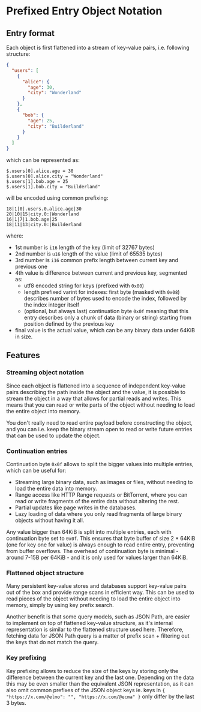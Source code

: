 # Prefixed Entry Object Notation

## Entry format

Each object is first flattened into a stream of key-value pairs, i.e. following structure:

```json
{
  "users": [
    {
      "alice": {
        "age": 30,
        "city": "Wonderland"
      }
    },
    {
      "bob": {
        "age": 25,
        "city": "Builderland"
      }
    }
  ]
}
```

which can be represented as:

```
$.users[0].alice.age = 30
$.users[0].alice.city = "Wonderland"
$.users[1].bob.age = 25
$.users[1].bob.city = "Builderland"
```

will be encoded using common prefixing:

```
18|1|0|.users.0.alice.age|30
20|10|15|city.0:|Wonderland
16|1|7|1.bob.age|25
18|11|13|city.0:|Builderland
```

where:

- 1st number is `i16` length of the key (limit of 32767 bytes)
- 2nd number is `u16` length of the value (limit of 65535 bytes)
- 3rd number is `i16` common prefix length between current key and previous one
- 4th value is difference between current and previous key, segmented as:
    - utf8 encoded string for keys (prefixed with `0x00`)
    - length prefixed varint for indexes: first byte (masked with `0x08`) describes number of bytes used to encode the
      index, followed by the index integer itself
    - (optional, but always last) continuation byte `0x0f` meaning that this entry describes only a chunk of data
      (binary or string) starting from position defined by the previous key
- final value is the actual value, which can be any binary data under 64KiB in size.

## Features

### Streaming object notation

Since each object is flattened into a sequence of independent key-value pairs describing the path inside the object and
the value, it is possible to stream the object in a way that allows for partial reads and writes. This means that you
can read or write parts of the object without needing to load the entire object into memory.

You don't really need to read entire payload before constructing the object, and you can i.e. keep the binary stream
open to read or write future entries that can be used to update the object.

### Continuation entries

Continuation byte `0x0f` allows to split the bigger values into multiple entries, which can be useful for:

- Streaming large binary data, such as images or files, without needing to load the entire data into memory.
- Range access like HTTP Range requests or BitTorrent, where you can read or write fragments of the entire data without
  altering the rest.
- Partial updates like page writes in the databases.
- Lazy loading of data where you only read fragments of large binary objects without having it all.

Any value bigger than 64KiB is split into multiple entries, each with continuation byte set to `0x0f`. This ensures that
byte buffer of size 2 * 64KiB (one for key one for value) is always enough to read entire entry, preventing from buffer
overflows. The overhead of continuation byte is minimal - around 7-15B per 64KiB - and it is only used for values larger
than 64KiB.

### Flattened object structure

Many persistent key-value stores and databases support key-value pairs out of the box and provide range scans in
efficient way. This can be used to read pieces of the object without needing to load the entire object into memory,
simply by using key prefix search.

Another benefit is that some query models, such as JSON Path, are easier to implement on top of flattened key-value
structure, as it's internal representation is similar to the flattened structure used here. Therefore, fetching data
for JSON Path query is a matter of prefix scan + filtering out the keys that do not match the query.

### Key prefixing

Key prefixing allows to reduce the size of the keys by storing only the difference between the current key and the last
one. Depending on the data this may be even smaller than the equivalent JSON representation, as it can also omit common
prefixes of the JSON object keys ie. keys in `{ "https://x.com/@elmo": "", "https://x.com/@ecma" }` only differ by the
last 3 bytes. 